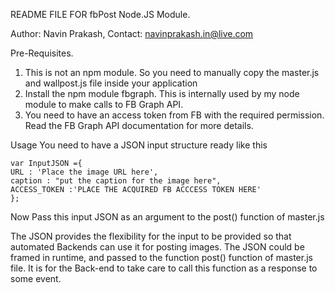README FILE FOR fbPost Node.JS Module.

Author: Navin Prakash, 
Contact: navinprakash.in@live.com


Pre-Requisites.

1. This is not an npm module. So you need to manually copy the master.js and wallpost.js file inside your application
2. Install the npm module fbgraph. This is internally used by my node module to make calls to FB Graph API.
3. You need to have an access token from FB with the required permission. Read the FB Graph API documentation for more details.


Usage
You need to have a JSON input structure ready like this
	
	var InputJSON ={
    URL : 'Place the image URL here',
    caption : "put the caption for the image here",
    ACCESS_TOKEN :'PLACE THE ACQUIRED FB ACCCESS TOKEN HERE'  
	};

Now Pass this input JSON as an argument to the post() function of master.js

The JSON provides the flexibility for the input to be provided so that automated Backends can use it for posting images.
The JSON could be framed in runtime, and passed to the function post() function of master.js file. 
It is for the Back-end to take care to call this function as a response to some event. 

